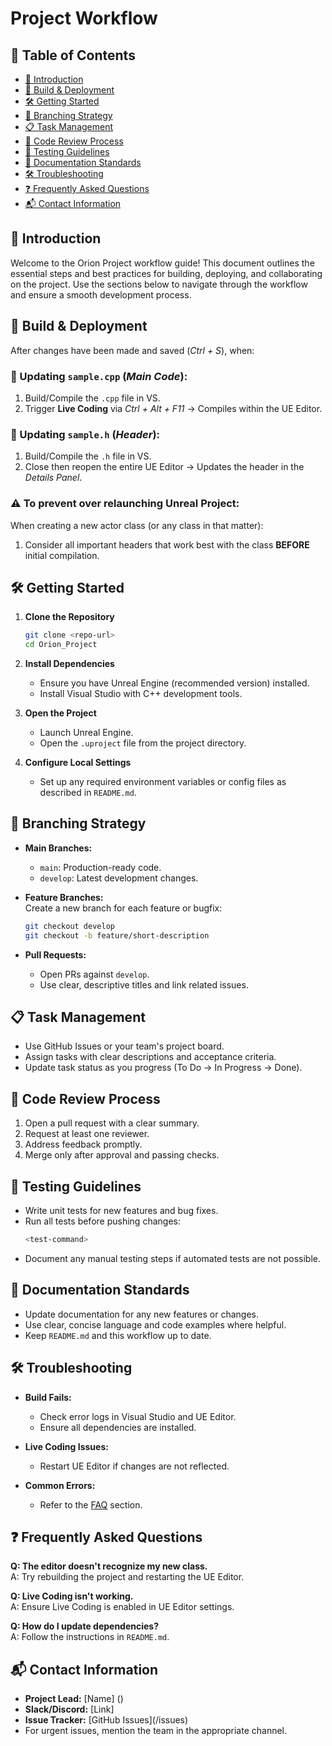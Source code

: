 # Project Workflow

## 📑 Table of Contents

- [🏁 Introduction](#-introduction)
- [🚀 Build & Deployment](#-build--deployment)
- [🛠️ Getting Started](#-getting-started)
- [🌿 Branching Strategy](#-branching-strategy)
- [📋 Task Management](#-task-management)
- [👀 Code Review Process](#-code-review-process)
- [🧪 Testing Guidelines](#-testing-guidelines)
- [📝 Documentation Standards](#-documentation-standards)
- [🛠️ Troubleshooting](#-troubleshooting)
- [❓ Frequently Asked Questions](#-frequently-asked-questions)
- [📬 Contact Information](#-contact-information)

## 🏁 Introduction

Welcome to the Orion Project workflow guide! This document outlines the essential steps and best practices for building, deploying, and collaborating on the project. Use the sections below to navigate through the workflow and ensure a smooth development process.

## 🚀 Build & Deployment

After changes have been made and saved (*Ctrl + S*), when:

### 📝 Updating `sample.cpp` (*Main Code*):
1. Build/Compile the `.cpp` file in VS.
2. Trigger **Live Coding** via *Ctrl + Alt + F11* → Compiles within the UE Editor.

### 📄 Updating `sample.h` (*Header*):
1. Build/Compile the `.h` file in VS.
2. Close then reopen the entire UE Editor → Updates the header in the *Details Panel*.

### ⚠️ To prevent over relaunching Unreal Project:
When creating a new actor class (or any class in that matter):
1. Consider all important headers that work best with the class **BEFORE** initial compilation.

## 🛠️ Getting Started

1. **Clone the Repository**  
    ```sh
    git clone <repo-url>
    cd Orion_Project
    ```

2. **Install Dependencies**  
    - Ensure you have Unreal Engine (recommended version) installed.
    - Install Visual Studio with C++ development tools.

3. **Open the Project**  
    - Launch Unreal Engine.
    - Open the `.uproject` file from the project directory.

4. **Configure Local Settings**  
    - Set up any required environment variables or config files as described in `README.md`.

## 🌿 Branching Strategy

- **Main Branches:**
  - `main`: Production-ready code.
  - `develop`: Latest development changes.

- **Feature Branches:**  
  Create a new branch for each feature or bugfix:
  ```sh
  git checkout develop
  git checkout -b feature/short-description
  ```

- **Pull Requests:**  
  - Open PRs against `develop`.
  - Use clear, descriptive titles and link related issues.

## 📋 Task Management

- Use GitHub Issues or your team's project board.
- Assign tasks with clear descriptions and acceptance criteria.
- Update task status as you progress (To Do → In Progress → Done).

## 👀 Code Review Process

1. Open a pull request with a clear summary.
2. Request at least one reviewer.
3. Address feedback promptly.
4. Merge only after approval and passing checks.

## 🧪 Testing Guidelines

- Write unit tests for new features and bug fixes.
- Run all tests before pushing changes:
  ```sh
  <test-command>
  ```
- Document any manual testing steps if automated tests are not possible.

## 📝 Documentation Standards

- Update documentation for any new features or changes.
- Use clear, concise language and code examples where helpful.
- Keep `README.md` and this workflow up to date.

## 🛠️ Troubleshooting

- **Build Fails:**  
  - Check error logs in Visual Studio and UE Editor.
  - Ensure all dependencies are installed.

- **Live Coding Issues:**  
  - Restart UE Editor if changes are not reflected.

- **Common Errors:**  
  - Refer to the [FAQ](#-frequently-asked-questions) section.

## ❓ Frequently Asked Questions

**Q: The editor doesn't recognize my new class.**  
A: Try rebuilding the project and restarting the UE Editor.

**Q: Live Coding isn't working.**  
A: Ensure Live Coding is enabled in UE Editor settings.

**Q: How do I update dependencies?**  
A: Follow the instructions in `README.md`.

## 📬 Contact Information

- **Project Lead:** [Name] (<email>)
- **Slack/Discord:** [Link]
- **Issue Tracker:** [GitHub Issues](<repo-url>/issues)
- For urgent issues, mention the team in the appropriate channel.